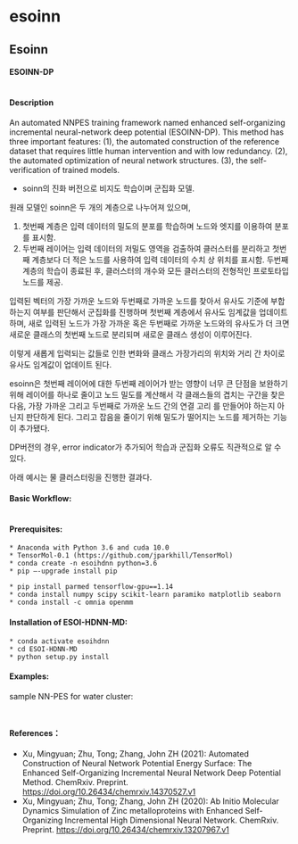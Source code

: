 # esoinn

## Esoinn

#### ESOINN-DP

<figure><img src=".gitbook/assets/ESOINN-DP.png" alt=""><figcaption></figcaption></figure>

#### Description

An automated NNPES training framework named enhanced self-organizing incremental neural-network deep potential (ESOINN-DP). This method has three important features: (1), the automated construction of the reference dataset that requires little human intervention and with low redundancy. (2), the automated optimization of neural network structures. (3), the self-verification of trained models.

* soinn의 진화 버전으로 비지도 학습이며 군집화 모델.

원래 모델인 soinn은 두 개의 계층으로 나누어져 있으며,

1. 첫번째 계층은 입력 데이터의 밀도의 분포를 학습하며 노드와 엣지를 이용하여 분포를 표시함.
2. 두번째 레이어는 입력 데이터의 저밀도 영역을 검출하여 클러스터를 분리하고 첫번째 계층보다 더 적은 노드를 사용하여 입력 데이터의 수치 상 위치를 표시함. 두번째 계층의 학습이 종료된 후, 클러스터의 개수와 모든 클러스터의 전형적인 프로토타입 노드를 제공.

입력된 벡터의 가장 가까운 노드와 두번째로 가까운 노드를 찾아서 유사도 기준에 부합하는지 여부를 판단해서 군집화를 진행하며 첫번째 계층에서 유사도 임계값을 업데이트 하며, 새로 입력된 노드가 가장 가까운 혹은 두번째로 가까운 노드와의 유사도가 더 크면 새로운 클래스의 첫번째 노드로 분리되며 새로운 클래스 생성이 이루어진다.

이렇게 새롭게 입력되는 값들로 인한 변화와 클래스 가장가리의 위치와 거리 간 차이로 유사도 임계값이 업데이트 된다.

esoinn은 첫번째 레이어에 대한 두번째 레이어가 받는 영향이 너무 큰 단점을 보완하기 위해 레이어를 하나로 줄이고 노드 밀도를 계산해서 각 클래스들의 겹치는 구간을 찾은 다음, 가장 가까운 그리고 두번째로 가까운 노드 간의 연결 고리 를 만들어야 하는지 아닌지 판단하게 된다. 그리고 잡음을 줄이기 위해 밀도가 떨어지는 노드를 제거하는 기능이 추가됐다.

DP버전의 경우, error indicator가 추가되어 학습과 군집화 오류도 직관적으로 알 수 있다.

아래 예시는 물 클러스터링을 진행한 결과다.



#### Basic Workflow:

<figure><img src=".gitbook/assets/workflow.png" alt=""><figcaption></figcaption></figure>

#### Prerequisites:

```
* Anaconda with Python 3.6 and cuda 10.0 
* TensorMol-0.1 (https://github.com/jparkhill/TensorMol) 
* conda create -n esoihdnn python=3.6
* pip –-upgrade install pip

* pip install parmed tensorflow-gpu==1.14
* conda install numpy scipy scikit-learn paramiko matplotlib seaborn
* conda install -c omnia openmm
```

#### Installation of ESOI-HDNN-MD:

```
* conda activate esoihdnn
* cd ESOI-HDNN-MD
* python setup.py install
```

#### Examples:

sample NN-PES for water cluster:

<figure><img src=".gitbook/assets/water_example.png" alt=""><figcaption></figcaption></figure>

<figure><img src=".gitbook/assets/error.png" alt=""><figcaption></figcaption></figure>

#### References：

* Xu, Mingyuan; Zhu, Tong; Zhang, John ZH (2021): Automated Construction of Neural Network Potential Energy Surface: The Enhanced Self-Organizing Incremental Neural Network Deep Potential Method. ChemRxiv. Preprint. https://doi.org/10.26434/chemrxiv.14370527.v1
* Xu, Mingyuan; Zhu, Tong; Zhang, John ZH (2020): Ab Initio Molecular Dynamics Simulation of Zinc metalloproteins with Enhanced Self-Organizing Incremental High Dimensional Neural Network. ChemRxiv. Preprint. https://doi.org/10.26434/chemrxiv.13207967.v1
